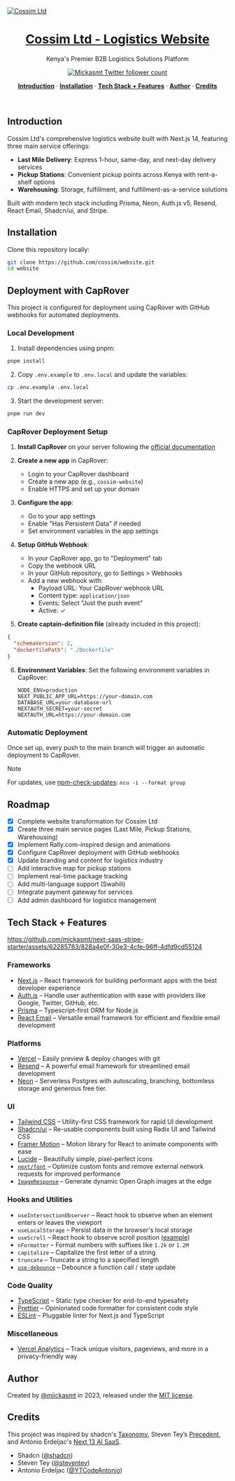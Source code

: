 <a href="https://cossim.co.ke">
  <img alt="Cossim Ltd" src="public/_static/og.jpg">
  <h1 align="center">Cossim Ltd - Logistics Website</h1>
</a>

<p align="center">
  Kenya's Premier B2B Logistics Solutions Platform
</p>

<p align="center">
  <a href="https://twitter.com/miickasmt">
    <img src="https://img.shields.io/twitter/follow/miickasmt?style=flat&label=miickasmt&logo=twitter&color=0bf&logoColor=fff" alt="Mickasmt Twitter follower count" />
  </a>
</p>

<p align="center">
  <a href="#introduction"><strong>Introduction</strong></a> ·
  <a href="#installation"><strong>Installation</strong></a> ·
  <a href="#tech-stack--features"><strong>Tech Stack + Features</strong></a> ·
  <a href="#author"><strong>Author</strong></a> ·
  <a href="#credits"><strong>Credits</strong></a>
</p>
<br/>

## Introduction

Cossim Ltd's comprehensive logistics website built with Next.js 14, featuring three main service offerings:
- **Last Mile Delivery**: Express 1-hour, same-day, and next-day delivery services
- **Pickup Stations**: Convenient pickup points across Kenya with rent-a-shelf options
- **Warehousing**: Storage, fulfillment, and fulfillment-as-a-service solutions

Built with modern tech stack including Prisma, Neon, Auth.js v5, Resend, React Email, Shadcn/ui, and Stripe.

## Installation

Clone this repository locally:

```bash
git clone https://github.com/cossim/website.git
cd website
```

## Deployment with CapRover

This project is configured for deployment using CapRover with GitHub webhooks for automated deployments.

### Local Development

1. Install dependencies using pnpm:

```sh
pnpm install
```

2. Copy `.env.example` to `.env.local` and update the variables:

```sh
cp .env.example .env.local
```

3. Start the development server:

```sh
pnpm run dev
```

### CapRover Deployment Setup

1. **Install CapRover** on your server following the [official documentation](https://caprover.com/docs/get-started.html)

2. **Create a new app** in CapRover:
   - Login to your CapRover dashboard
   - Create a new app (e.g., `cossim-website`)
   - Enable HTTPS and set up your domain

3. **Configure the app**:
   - Go to your app settings
   - Enable "Has Persistent Data" if needed
   - Set environment variables in the app settings

4. **Setup GitHub Webhook**:
   - In your CapRover app, go to "Deployment" tab
   - Copy the webhook URL
   - In your GitHub repository, go to Settings > Webhooks
   - Add a new webhook with:
     - Payload URL: Your CapRover webhook URL
     - Content type: `application/json`
     - Events: Select "Just the push event"
     - Active: ✓

5. **Create captain-definition file** (already included in this project):

```json
{
  "schemaVersion": 2,
  "dockerfilePath": "./Dockerfile"
}
```

6. **Environment Variables**:
   Set the following environment variables in CapRover:
   ```
   NODE_ENV=production
   NEXT_PUBLIC_APP_URL=https://your-domain.com
   DATABASE_URL=your-database-url
   NEXTAUTH_SECRET=your-secret
   NEXTAUTH_URL=https://your-domain.com
   ```

### Automatic Deployment

Once set up, every push to the main branch will trigger an automatic deployment to CapRover.

> [!NOTE]  
> For updates, use [npm-check-updates](https://www.npmjs.com/package/npm-check-updates): `ncu -i --format group`

## Roadmap
- [x] Complete website transformation for Cossim Ltd
- [x] Create three main service pages (Last Mile, Pickup Stations, Warehousing)
- [x] Implement Rally.com-inspired design and animations
- [x] Configure CapRover deployment with GitHub webhooks
- [x] Update branding and content for logistics industry
- [ ] Add interactive map for pickup stations
- [ ] Implement real-time package tracking
- [ ] Add multi-language support (Swahili)
- [ ] Integrate payment gateway for services
- [ ] Add admin dashboard for logistics management

## Tech Stack + Features

https://github.com/mickasmt/next-saas-stripe-starter/assets/62285783/828a4e0f-30e3-4cfe-96ff-4dfd9cd55124

### Frameworks

- [Next.js](https://nextjs.org/) – React framework for building performant apps with the best developer experience
- [Auth.js](https://authjs.dev/) – Handle user authentication with ease with providers like Google, Twitter, GitHub, etc.
- [Prisma](https://www.prisma.io/) – Typescript-first ORM for Node.js
- [React Email](https://react.email/) – Versatile email framework for efficient and flexible email development

### Platforms

- [Vercel](https://vercel.com/) – Easily preview & deploy changes with git
- [Resend](https://resend.com/) – A powerful email framework for streamlined email development
- [Neon](https://neon.tech/) – Serverless Postgres with autoscaling, branching, bottomless storage and generous free tier.

### UI

- [Tailwind CSS](https://tailwindcss.com/) – Utility-first CSS framework for rapid UI development
- [Shadcn/ui](https://ui.shadcn.com/) – Re-usable components built using Radix UI and Tailwind CSS
- [Framer Motion](https://framer.com/motion) – Motion library for React to animate components with ease
- [Lucide](https://lucide.dev/) – Beautifully simple, pixel-perfect icons
- [`next/font`](https://nextjs.org/docs/basic-features/font-optimization) – Optimize custom fonts and remove external network requests for improved performance
- [`ImageResponse`](https://nextjs.org/docs/app/api-reference/functions/image-response) – Generate dynamic Open Graph images at the edge

### Hooks and Utilities

- `useIntersectionObserver` – React hook to observe when an element enters or leaves the viewport
- `useLocalStorage` – Persist data in the browser's local storage
- `useScroll` – React hook to observe scroll position ([example](https://github.com/mickasmt/precedent/blob/main/components/layout/navbar.tsx#L12))
- `nFormatter` – Format numbers with suffixes like `1.2k` or `1.2M`
- `capitalize` – Capitalize the first letter of a string
- `truncate` – Truncate a string to a specified length
- [`use-debounce`](https://www.npmjs.com/package/use-debounce) – Debounce a function call / state update

### Code Quality

- [TypeScript](https://www.typescriptlang.org/) – Static type checker for end-to-end typesafety
- [Prettier](https://prettier.io/) – Opinionated code formatter for consistent code style
- [ESLint](https://eslint.org/) – Pluggable linter for Next.js and TypeScript

### Miscellaneous

- [Vercel Analytics](https://vercel.com/analytics) – Track unique visitors, pageviews, and more in a privacy-friendly way

## Author

Created by [@miickasmt](https://twitter.com/miickasmt) in 2023, released under the [MIT license](https://github.com/shadcn/taxonomy/blob/main/LICENSE.md).

## Credits

This project was inspired by shadcn's [Taxonomy](https://github.com/shadcn-ui/taxonomy), Steven Tey’s [Precedent](https://github.com/steven-tey/precedent), and Antonio Erdeljac's [Next 13 AI SaaS](https://github.com/AntonioErdeljac/next13-ai-saas).

- Shadcn ([@shadcn](https://twitter.com/shadcn))
- Steven Tey ([@steventey](https://twitter.com/steventey))
- Antonio Erdeljac ([@YTCodeAntonio](https://twitter.com/AntonioErdeljac))
